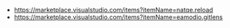 - https://marketplace.visualstudio.com/items?itemName=natqe.reload
- https://marketplace.visualstudio.com/items?itemName=eamodio.gitlens
